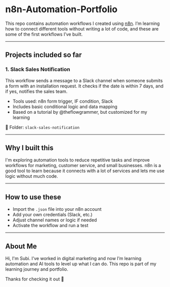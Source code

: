 # n8n-Automation-Portfolio

This repo contains automation workflows I created using [n8n](https://n8n.io). I’m learning how to connect different tools without writing a lot of code, and these are some of the first workflows I’ve built.

---

## Projects included so far

### 1. Slack Sales Notification

This workflow sends a message to a Slack channel when someone submits a form with an installation request. It checks if the date is within 7 days, and if yes, notifies the sales team.

- Tools used: n8n form trigger, IF condition, Slack
- Includes basic conditional logic and data mapping
- Based on a tutorial by @theflowgrammer, but customized for my learning

📁 Folder: `slack-sales-notification`

---

## Why I built this

I'm exploring automation tools to reduce repetitive tasks and improve workflows for marketing, customer service, and small businesses. n8n is a good tool to learn because it connects with a lot of services and lets me use logic without much code.

---

## How to use these

- Import the `.json` file into your n8n account
- Add your own credentials (Slack, etc.)
- Adjust channel names or logic if needed
- Activate the workflow and run a test

---

## About Me

Hi, I'm Subi. I’ve worked in digital marketing and now I’m learning automation and AI tools to level up what I can do. This repo is part of my learning journey and portfolio.

Thanks for checking it out 🙂
